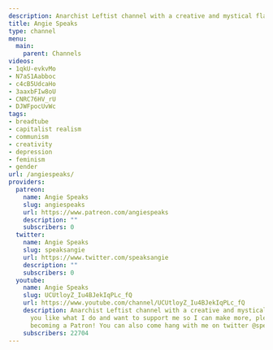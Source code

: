 ```yaml
---
description: Anarchist Leftist channel with a creative and mystical flair!
title: Angie Speaks
type: channel
menu:
  main:
    parent: Channels
videos:
- 1qkU-evkvMo
- N7aS1Aabboc
- c4cB5UdcaHo
- 3aaxbFIw8oU
- CNRC76HV_rU
- DJWFpocUvWc
tags:
- breadtube
- capitalist realism
- communism
- creativity
- depression
- feminism
- gender
url: /angiespeaks/
providers:
  patreon:
    name: Angie Speaks
    slug: angiespeaks
    url: https://www.patreon.com/angiespeaks
    description: ""
    subscribers: 0
  twitter:
    name: Angie Speaks
    slug: speaksangie
    url: https://www.twitter.com/speaksangie
    description: ""
    subscribers: 0
  youtube:
    name: Angie Speaks
    slug: UCUtloyZ_Iu4BJekIqPLc_fQ
    url: https://www.youtube.com/channel/UCUtloyZ_Iu4BJekIqPLc_fQ
    description: Anarchist Leftist channel with a creative and mystical flair! If
      you like what I do and want to support me so I can make more, please consider
      becoming a Patron! You can also come hang with me on twitter @speaksangie!
    subscribers: 22704
---
```

